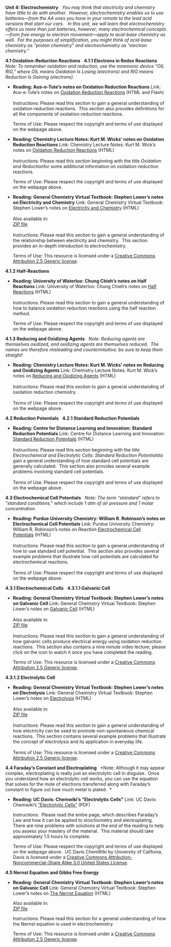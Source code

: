 **Unit 4: Electrochemistry** <span id="4"></span> 
*You may think that electricity and chemistry have little to do with
another.  However, electrochemistry enables us to use batteries—from the
AA ones you have in your remote to the lead acid versions that start our
cars.   In this unit, we will learn that electrochemistry offers us more
than just batteries, however; many electrochemical concepts—from free
energy to electron movement—apply to acid-base chemistry as well.  For
the purposes of simplification, you might think of acid-base chemistry
as “proton chemistry” and electrochemistry as “electron chemistry.”*

**4.1 Oxidation-Reduction Reactions** <span id="4.1"></span> 
**4.1.1 Electrons in Redox Reactions** <span id="4.1.1"></span> 
*Note: To remember oxidation and reduction, use the mnemonic device “OIL
RIG,” where OIL means Oxidation Is Losing (electrons) and RIG means
Reduction Is Gaining (electrons).*

-   **Reading: Aus-e-Tute’s notes on Oxidation Reduction Reactions**
    Link: Aus-e-Tute’s notes on [Oxidation Reduction
    Reactions](http://www.ausetute.com.au/redox.html) (HTML and Flash)  
        
     Instructions: Please read this section to gain a general
    understanding of oxidation-reduction reactions.  This section also
    provides definitions for all the components of oxidation-reduction
    reactions.  
      
     Terms of Use: Please respect the copyright and terms of use
    displayed on the webpage above.

-   **Reading: Chemistry Lecture Notes: Kurt M. Wicks’ notes on
    Oxidation Reduction Reactions**
    Link: Chemistry Lecture Notes: Kurt M. Wick’s notes on [Oxidation
    Reduction
    Reactions](http://www.chemistrylecturenotes.com/html/oxidation___reduction_reaction.html) (HTML)  
        
     Instructions: Please read this section beginning with the title
    *Oxidation and Reduction*for some additional information on
    oxidation-reduction reactions.    
      
     Terms of Use: Please respect the copyright and terms of use
    displayed on the webpage above.

-   **Reading: General Chemistry Virtual Textbook: Stephen Lower’s notes
    on Electricity and Chemistry**
    Link: General Chemistry Virtual Textbook: Stephen Lower’s notes on
    [Electricity and
    Chemistry](http://resources.saylor.org.s3.amazonaws.com/CHEM/CHEM102/CHEM102-4.1.1-Chem1ElectrochemistryIntroduction-CCBYNCSA_files/CHEM102-4.1.1-Chem1ElectrochemistryIntroduction-CCBYNCSA.html) (HTML)  
        
     Also available in:  
     [ZIP file](http://www.chem1.com/acad/webtext/download.html)  
        
     Instructions: Please read this section to gain a general
    understanding of the relationship between electricity and chemistry.
     This section provides an in-depth introduction to
    electrochemistry.  
      
     Terms of Use: This resource is licensed under a [Creative Commons
    Attribution 2.5 Generic
    license](http://creativecommons.org/licenses/by/2.5/).

**4.1.2 Half-Reactions** <span id="4.1.2"></span> 
-   **Reading: University of Waterloo: Chung Chieh’s notes on Half
    Reactions**
    Link: University of Waterloo: Chung Chieh’s notes on [Half
    Reactions](http://www.science.uwaterloo.ca/%7Ecchieh/cact/c123/halfreac.html) (HTML)  
        
     Instructions: Please read this section to gain a general
    understanding of how to balance oxidation reduction reactions using
    the half reaction method.    
      
     Terms of Use: Please respect the copyright and terms of use
    displayed on the webpage above.

**4.1.3 Reducing and Oxidizing Agents** <span id="4.1.3"></span> 
*Note: Reducing agents are themselves oxidized, and oxidizing agents are
themselves reduced.  The names are therefore misleading and
counterintuitive; be sure to keep them straight!*

-   **Reading: Chemistry Lecture Notes: Kurt M. Wicks’ notes on Reducing
    and Oxidizing Agents**
    Link: Chemistry Lecture Notes: Kurt M. Wick’s notes on [Reducing and
    Oxidizing
    Agents](http://www.chemistrylecturenotes.com/html/oxidizing_agents___reducing_ag.html) (HTML)  
        
     Instructions: Please read this section to gain a general
    understanding of oxidation reduction chemistry.  
        
     Terms of Use: Please respect the copyright and terms of use
    displayed on the webpage above.

**4.2 Reduction Potentials** <span id="4.2"></span> 
**4.2.1 Standard Reduction Potentials** <span id="4.2.1"></span> 
-   **Reading: Centre for Distance Learning and Innovation: Standard
    Reduction Potentials**
    Link: Centre for Distance Learning and Innovation: [Standard
    Reduction
    Potentials](http://www.csudh.edu/oliver/chemdata/data-e.htm) (HTML)  
        
     Instructions: Please read this section beginning with the title
    *Electrochemical and Electrolytic Cells: Standard Reduction
    Potentials*to gain a general understanding of how standard cell
    potentials are generally calculated.  This section also provides
    several example problems involving standard cell potentials.  
        
     Terms of Use: Please respect the copyright and terms of use
    displayed on the webpage above.

**4.3 Electrochemical Cell Potentials** <span id="4.3"></span> 
*Note: The term “standard” refers to “standard conditions,” which
include 1 atm of air pressure and 1 molar concentration.*

-   **Reading: Purdue University Chemistry: William R. Robinson’s notes
    on Electrochemical Cell Potentials**
    Link: Purdue University Chemistry: William R. Robinson’s notes on
    Reaction [Electrochemical Cell
    Potentials](http://www.chem.purdue.edu/gchelp/howtosolveit/Electrochem/Electrochemical_Cell_Potentials.htm) (HTML)  
        
     Instructions: Please read this section to gain a general
    understanding of how to use standard cell potential.  This section
    also provides several example problems that illustrate how cell
    potentials are calculated for electrochemical reactions.  
        
     Terms of Use: Please respect the copyright and terms of use
    displayed on the webpage above.

**4.3.1 Electrochemical Cells** <span id="4.3.1"></span> 
**4.3.1.1 Galvanic Cell** <span id="4.3.1.1"></span> 
-   **Reading: General Chemistry Virtual Textbook: Stephen Lower’s notes
    on Galvanic Cell**
    Link: General Chemistry Virtual Textbook: Stephen Lower’s notes on
    [Galvanic
    Cell](http://resources.saylor.org.s3.amazonaws.com/CHEM/CHEM102/CHEM102-4.3.1.1-Chem1Electrochemistrycellsandelectrodes-CCBYNCSA_files/CHEM102-4.3.1.1-Chem1Electrochemistrycellsandelectrodes-CCBYNCSA.html) (HTML)  
        
     Also available in:  
     [ZIP file](http://www.chem1.com/acad/webtext/download.html)  
        
     Instructions: Please read this section to gain a general
    understanding of how galvanic cells produce electrical energy using
    oxidation reduction reactions.  This section also contains a nine
    minute video lecture; please click on the icon to watch it once you
    have completed the reading.  
      
     Terms of Use: This resource is licensed under a [Creative Commons
    Attribution 2.5 Generic
    license](http://creativecommons.org/licenses/by/2.5/).

**4.3.1.2 Electrolytic Cell** <span id="4.3.1.2"></span> 
-   **Reading: General Chemistry Virtual Textbook: Stephen Lower’s notes
    on Electrolysis**
    Link: General Chemistry Virtual Textbook: Stephen Lower’s notes on
    [Electrolysis](http://resources.saylor.org.s3.amazonaws.com/CHEM/CHEM102/CHEM102-4.3.1.2-Chem1ElectrochemistryElectrolysis-CCBYNCSA_files/CHEM102-4.3.1.2-Chem1ElectrochemistryElectrolysis-CCBYNCSA.html) (HTML)  
        
     Also available in:  
     [ZIP file](http://www.chem1.com/acad/webtext/download.html)  
        
     Instructions: Please read this section to gain a general
    understanding of how electricity can be used to promote
    non-spontaneous chemical reactions.  This section contains several
    example problems that illustrate the concept of electrolysis and its
    application in everyday life.    
        
     Terms of Use: This resource is licensed under a [Creative Commons
    Attribution 2.5 Generic
    license](http://creativecommons.org/licenses/by/2.5/).

**4.4 Faraday’s Constant and Electroplating** <span id="4.4"></span> 
*Note: Although it may appear complex, electroplating is really just an
electrolytic cell in disguise.  Once you understand how an electrolytic
cell works, you can use the equation that solves for the mole of
electrons transferred along with Faraday’s constant to figure out how
much metal is plated.  *

-   **Reading: UC Davis: Chemwiki’s “Electrolytic Cells”**
    Link: UC Davis: Chemwiki’s [“Electrolytic
    Cells”](https://resources.saylor.org/archived/wp-content/uploads/2012/08/Electrolytic-Cells.pdf)
    (PDF)  
      
     Instructions:  Please read the entire page, which describes
    Faraday’s Law and how it can be applied to stoichiometry and
    electroplating.  There are nine problems with solutions at the end
    of the reading to help you assess your mastery of the material. 
    This material should take approximately 1.5 hours to complete.  
      
     Terms of Use: Please respect the copyright and terms of use
    displayed on the webpage above.  UC Davis ChemWiki by University of
    Califonia, Davis is licensed under a [Creative Commons
    Attribution-Noncommercial-Share Alike 3.0 United States
    License](http://creativecommons.org/licenses/by-nc-sa/3.0/us/). 

**4.5 Nernst Equation and Gibbs Free Energy** <span id="4.5"></span> 
-   **Reading: General Chemistry Virtual Textbook: Stephen Lower’s notes
    on Galvanic Cell**
    Link: General Chemistry Virtual Textbook: Stephen Lower’s notes on
    [The Nernst
    Equation](http://resources.saylor.org.s3.amazonaws.com/CHEM/CHEM102/CHEM102-4.5-AllaboutElectrochemistrytheNernstequation-CCBYNCSA_files/CHEM102-4.5-AllaboutElectrochemistrytheNernstequation-CCBYNCSA.html) (HTML)  
      
     Also available in:  
     [ZIP file](http://www.chem1.com/acad/webtext/download.html)  
      
     Instructions: Please read this section for a general understanding
    of how the Nernst equation is used in electrochemistry.      
      
     Terms of Use: This resource is licensed under a [Creative Commons
    Attribution 2.5 Generic
    license](http://creativecommons.org/licenses/by/2.5/).


